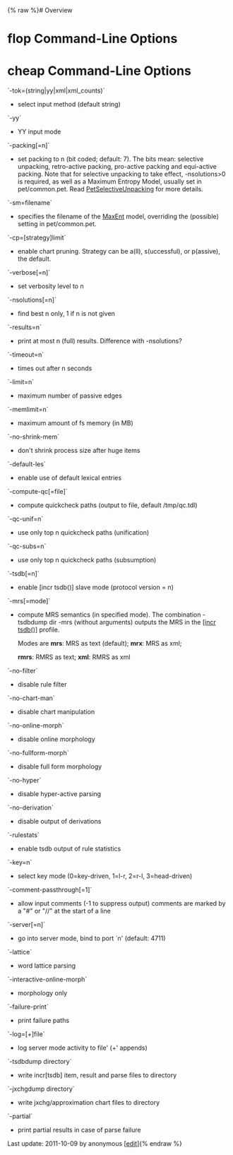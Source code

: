 {% raw %}# Overview

# flop Command-Line Options

# cheap Command-Line Options

\`-tok=(string\|yy\|xml\|xml\_counts)\`  
- select input method (default string)

\`-yy\`  
- YY input mode

\`-packing\[=n\]\`  
- set packing to n (bit coded; default: 7). The bits mean: selective
unpacking, retro-active packing, pro-active packing and equi-active
packing. Note that for selective unpacking to take effect,
-nsolutions&gt;0 is required, as well as a Maximum Entropy Model,
usually set in pet/common.pet. Read
[PetSelectiveUnpacking](https://delph-in.github.io/docs/garage/PetSelectiveUnpacking) for more details.

\`-sm=filename\`  
- specifies the filename of the [MaxEnt](/MaxEnt) model, overriding
the (possible) setting in pet/common.pet.

\`-cp=\[strategy\]limit\`  
- enable chart pruning. Strategy can be a(ll), s(uccessful), or
p(assive), the default.

\`-verbose\[=n\]\`  
- set verbosity level to n

\`-nsolutions\[=n\]\`  
- find best n only, 1 if n is not given

\`-results=n\`  
- print at most n (full) results. Difference with -nsolutions?

\`-timeout=n\`  
- times out after n seconds

\`-limit=n\`  
- maximum number of passive edges

\`-memlimit=n\`  
- maximum amount of fs memory (in MB)

\`-no-shrink-mem\`  
- don't shrink process size after huge items

\`-default-les\`  
- enable use of default lexical entries

\`-compute-qc\[=file\]\`  
- compute quickcheck paths (output to file, default /tmp/qc.tdl)

\`-qc-unif=n\`  
- use only top n quickcheck paths (unification)

\`-qc-subs=n\`  
- use only top n quickcheck paths (subsumption)

\`-tsdb\[=n\]\`  
- enable \[incr tsdb()\] slave mode (protocol version = n)

\`-mrs\[=mode\]\`  
- compute MRS semantics (in specified mode). The combination
-tsdbdump dir -mrs (without arguments) outputs the MRS in the
[\[incr tsdb()\]](http://www.delph-in.net/itsdb) profile.
  
  Modes are **mrs**: MRS as text (default); **mrx**: MRS as xml;
  
  **rmrs**: RMRS as text; **xml**: RMRS as xml

\`-no-filter\`  
- disable rule filter

\`-no-chart-man\`  
- disable chart manipulation

\`-no-online-morph\`  
- disable online morphology

\`-no-fullform-morph\`  
- disable full form morphology

\`-no-hyper\`  
- disable hyper-active parsing

\`-no-derivation\`  
- disable output of derivations

\`-rulestats\`  
- enable tsdb output of rule statistics

\`-key=n\`  
- select key mode (0=key-driven, 1=l-r, 2=r-l, 3=head-driven)

\`-comment-passthrough\[=1\]\`  
- allow input comments (-1 to suppress output) comments are marked by
a "\#" or "//" at the start of a line

\`-server\[=n\]\`  
- go into server mode, bind to port \`n' (default: 4711)

\`-lattice\`  
- word lattice parsing

\`-interactive-online-morph\`  
- morphology only

\`-failure-print\`  
- print failure paths

\`-log=\[+\]file\`  
- log server mode activity to file' (+' appends)

\`-tsdbdump directory\`  
- write incr\[tsdb\] item, result and parse files to directory

\`-jxchgdump directory\`  
- write jxchg/approximation chart files to directory

\`-partial\`  
- print partial results in case of parse failure

Last update: 2011-10-09 by anonymous [[edit](https://github.com/delph-in/docs/wiki/PetOptions/_edit)]{% endraw %}